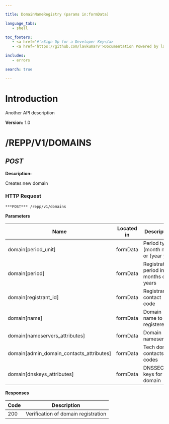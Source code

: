 ```yaml
--- 

title: DomainNameRegistry (params in:formData) 

language_tabs: 
   - shell 

toc_footers: 
   - <a href='#'>Sign Up for a Developer Key</a> 
   - <a href='https://github.com/lavkumarv'>Documentation Powered by lav</a> 

includes: 
   - errors 

search: true 

--- 
```


# Introduction 


<p>Another API description</p>
 

**Version:** 1.0 

# /REPP/V1/DOMAINS
## ***POST*** 

**Description:** 
<p>Creates new domain</p>


### HTTP Request 
`***POST*** /repp/v1/domains` 

**Parameters**

| Name | Located in | Description | Required | Type |
| ---- | ---------- | ----------- | -------- | ---- |
| domain[period_unit] | formData | Period type (month m) or (year y) | Yes | string |
| domain[period] | formData | Registration period in months or years | Yes | number |
| domain[registrant_id] | formData | Registrant contact code | Yes | string |
| domain[name] | formData | Domain name to be registered | Yes | string |
| domain[nameservers_attributes] | formData | Domain nameservers | No | array |
| domain[admin_domain_contacts_attributes] | formData | Tech domain contacts codes | No | array |
| domain[dnskeys_attributes] | formData | DNSSEC keys for domain | No | array |

**Responses**

| Code | Description |
| ---- | ----------- |
| 200 | Verification of domain registration |

<!-- Converted with the swagger-to-slate https://github.com/lavkumarv/swagger-to-slate -->
